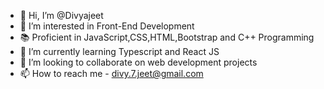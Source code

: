- 👋 Hi, I’m @Divyajeet
- 👀 I’m interested in Front-End Development
- 📚 Proficient in JavaScript,CSS,HTML,Bootstrap and C++ Programming
- 🌱 I’m currently learning Typescript and React JS
- 💞️ I’m looking to collaborate on web development projects
- 📫 How to reach me - divy.7.jeet@gmail.com
